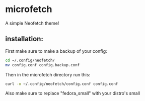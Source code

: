 # microfetch

A simple Neofetch theme!
## installation:
First make sure to make a backup of your config:
```bash
cd ~/.config/neofetch/ 
mv config.conf config.backup.conf 
```
Then in the microfetch directory run this:
```bash
curl -o ~/.config/neofetch/config.conf config.conf
```
Also make sure to replace "fedora_small" with your distro's small
